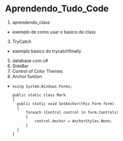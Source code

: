 # Aprendendo_Tudo_Code

1. aprendendo_class
* exemplo de como usar o basico de class
3. TryCatch
* exemplo basico do trycatchfinally
5. database com c#
6. SideBar
7. Control of Color Themes
8. Archor funtion
  * ```
    using System.Windows.Forms;

    public static class Mark
    {
      public static void SetAnchor(this Form form)
      {
          foreach (Control control in form.Controls)
          {
              control.Anchor = AnchorStyles.None;
          }
      }
    }
    ```
